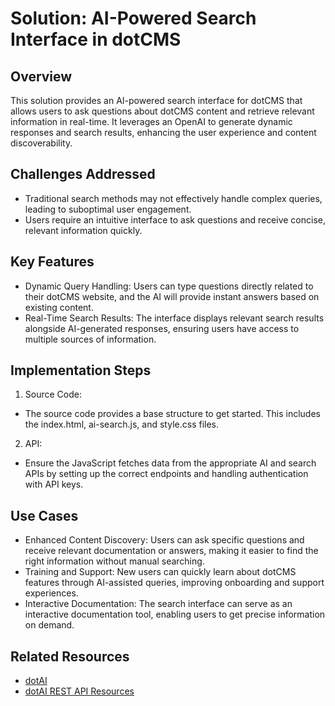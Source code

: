 # Solution: AI-Powered Search Interface in dotCMS


## Overview
This solution provides an AI-powered search interface for dotCMS that allows users to ask questions about dotCMS content and retrieve relevant information in real-time. It leverages an OpenAI to generate dynamic responses and search results, enhancing the user experience and content discoverability.

## Challenges Addressed
- Traditional search methods may not effectively handle complex queries, leading to suboptimal user engagement.
- Users require an intuitive interface to ask questions and receive concise, relevant information quickly.

## Key Features
- Dynamic Query Handling: Users can type questions directly related to their dotCMS website, and the AI will provide instant answers based on existing content.
- Real-Time Search Results: The interface displays relevant search results alongside AI-generated responses, ensuring users have access to multiple sources of information.

## Implementation Steps
1. Source Code:
- The source code provides a base structure to get started. This includes the index.html, ai-search.js, and style.css files.
2. API:
- Ensure the JavaScript fetches data from the appropriate AI and search APIs by setting up the correct endpoints and handling authentication with API keys.

## Use Cases
- Enhanced Content Discovery: Users can ask specific questions and receive relevant documentation or answers, making it easier to find the right information without manual searching.
- Training and Support: New users can quickly learn about dotCMS features through AI-assisted queries, improving onboarding and support experiences.
- Interactive Documentation: The search interface can serve as an interactive documentation tool, enabling users to get precise information on demand.

## Related Resources
- [dotAI](https://www.dotcms.com/docs/latest/dotai)
- [dotAI REST API Resources](https://www.dotcms.com/docs/latest/dotai-api)
